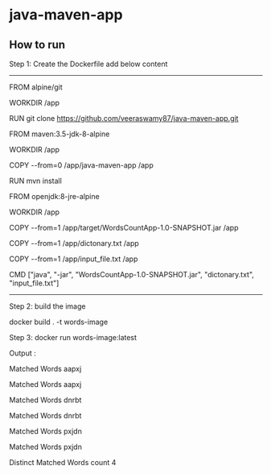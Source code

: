# java-maven-app

How to run 
------------------

Step 1: Create the Dockerfile add below content 

-------------------------------------------

FROM alpine/git

WORKDIR /app

RUN git clone https://github.com/veeraswamy87/java-maven-app.git

FROM maven:3.5-jdk-8-alpine

WORKDIR /app

COPY --from=0 /app/java-maven-app /app

RUN mvn install

FROM openjdk:8-jre-alpine

WORKDIR /app

COPY  --from=1 /app/target/WordsCountApp-1.0-SNAPSHOT.jar /app

COPY --from=1  /app/dictonary.txt /app

COPY  --from=1 /app/input_file.txt /app

CMD ["java", "-jar", "WordsCountApp-1.0-SNAPSHOT.jar", "dictonary.txt", "input_file.txt"]

-----------------------------------------------------------------------------------

Step 2: build the image 

 docker build . -t words-image
 
 Step 3: docker run words-image:latest
 
 Output : 
 
Matched Words  aapxj

Matched Words  aapxj

Matched Words  dnrbt

Matched Words  dnrbt

Matched Words  pxjdn

Matched Words  pxjdn

Distinct Matched Words count 4


